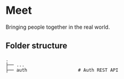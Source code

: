 # Meet

Bringing people together in the real world.

## Folder structure

```
.
├── ...
├── auth                   # Auth REST API
```
